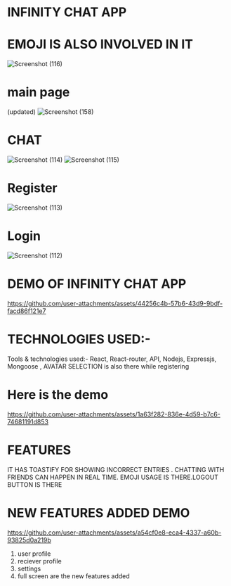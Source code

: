 # INFINITY CHAT APP
# EMOJI IS ALSO INVOLVED IN IT
![Screenshot (116)](https://github.com/user-attachments/assets/9c3482d9-88b5-46aa-9631-cffd7d7c265f)

# main page
(updated)
![Screenshot (158)](https://github.com/user-attachments/assets/79804266-7b23-468e-b9eb-2fe72e6221a3)


# CHAT
![Screenshot (114)](https://github.com/user-attachments/assets/db24cbe2-09f4-488d-a2ab-c351bfc2f198)
![Screenshot (115)](https://github.com/user-attachments/assets/5d0ff0cc-d3e4-47fd-88d7-7a5906e9c187)

# Register
![Screenshot (113)](https://github.com/user-attachments/assets/888c7036-c877-49a1-aa54-1c4459f3601b)

# Login
![Screenshot (112)](https://github.com/user-attachments/assets/5567bfa9-0ace-4db8-abf7-4f5a39f107df)

# DEMO OF INFINITY CHAT APP


https://github.com/user-attachments/assets/44256c4b-57b6-43d9-9bdf-facd86f121e7

# TECHNOLOGIES USED:-
Tools & technologies used:- React, React-router, API, Nodejs, Expressjs, Mongoose , AVATAR SELECTION is also there while registering 

# Here is the demo


https://github.com/user-attachments/assets/1a63f282-836e-4d59-b7c6-74681191d853

# FEATURES
IT HAS TOASTIFY FOR SHOWING INCORRECT ENTRIES . CHATTING WITH FRIENDS CAN HAPPEN IN REAL TIME. EMOJI USAGE IS THERE.LOGOUT BUTTON IS THERE

# NEW FEATURES ADDED DEMO


https://github.com/user-attachments/assets/a54cf0e8-eca4-4337-a60b-93825d0a219b
1. user profile
2. reciever profile
3. settings
4. full screen
 are the new features added 
